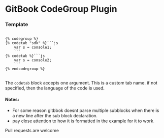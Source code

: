 GitBook CodeGroup Plugin
==============

### Template

<pre>
<code>
{% codegroup %}
{% codetab "sdk" %}```js
    var s = console1;
    ```
{% codetab %}```js
    var s = console2;
    ```
{% endcodegroup %}
</code>
</pre>

The `codetab` block accepts one argument. This is a custom tab name. if not specified, then the language of the code is used.

#### Notes:

- For some reason gitbbok doesnt parse multiple subblocks when there is a new line after the sub block declaration.
 - pay close attention to how it is formatted in the example for it to work.

Pull requests are welcome



